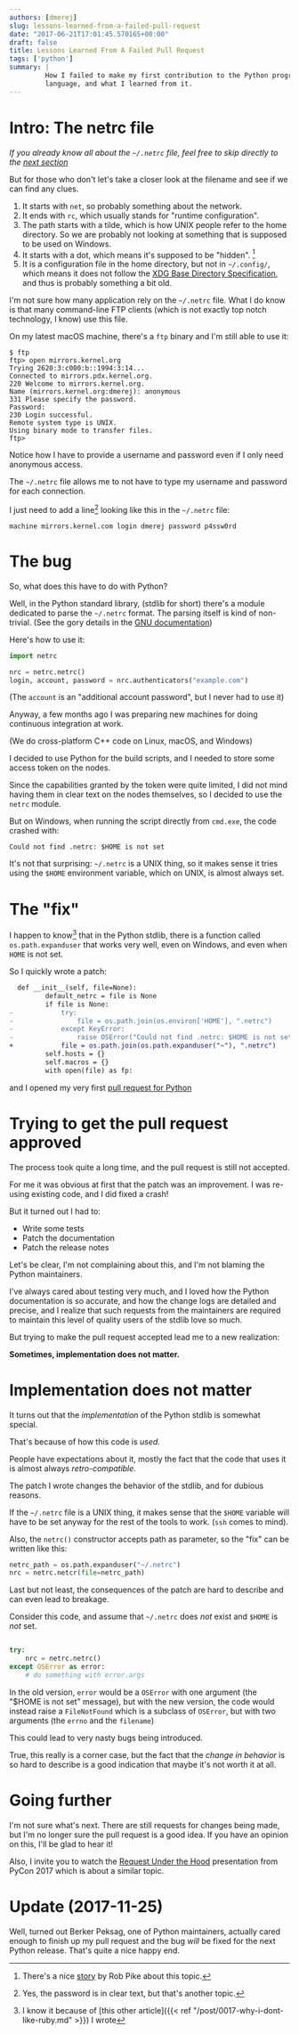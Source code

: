 ```yaml
---
authors: [dmerej]
slug: lessons-learned-from-a-failed-pull-request
date: "2017-06-21T17:01:45.570165+00:00"
draft: false
title: Lessons Learned From A Failed Pull Request
tags: ['python']
summary: |
         How I failed to make my first contribution to the Python programming
         language, and what I learned from it.
---
```


# Intro: The netrc file

_If you already know all about the `~/.netrc` file, feel free to skip directly
to the [next section](#the-bug)_


But for those who don't let's take a closer look at the filename and see if we
can find any clues.

1. It starts with `net`, so probably something about the network.
2. It ends with `rc`, which usually stands for "runtime configuration".
3. The path starts with a tilde, which is how UNIX people refer to the home
   directory. So we are probably not looking at something that is supposed to be
   used on Windows.
4. It starts with a dot, which means it's supposed to be "hidden". [^1]
5. It is a configuration file in the home directory, but not in
   `~/.config/`, which means it does not follow the [XDG Base Directory
   Specification](https://standards.freedesktop.org/basedir-spec/basedir-spec-latest.html),
   and thus is probably something a bit old.


I'm not sure how many application rely on the `~/.netrc` file. What I do know is
that many command-line FTP clients (which is not exactly top notch technology, I
know) use this file.

On my latest macOS machine, there's a `ftp` binary and I'm still able to use it:

```console
$ ftp
ftp> open mirrors.kernel.org
Trying 2620:3:c000:b::1994:3:14...
Connected to mirrors.pdx.kernel.org.
220 Welcome to mirrors.kernel.org.
Name (mirrors.kernel.org:dmerej): anonymous
331 Please specify the password.
Password:
230 Login successful.
Remote system type is UNIX.
Using binary mode to transfer files.
ftp>
```

Notice how I have to provide a username and password even if I only need
anonymous access.

The `~/.netrc` file allows me to not have to type my username and password for
each connection.

I just need to add a line[^2] looking like this in the `~/.netrc` file:

```text
machine mirrors.kernel.com login dmerej password p4ssw0rd
```



# The bug

So, what does this have to do with Python?

Well, in the Python standard library, (stdlib for short) there's a module
dedicated to parse the `~/.netrc` format. The parsing itself is kind of
non-trivial. (See the gory details in the [GNU documentation](
https://www.gnu.org/software/inetutils/manual/html_node/The-_002enetrc-file.html))

Here's how to use it:

```python
import netrc

nrc = netrc.netrc()
login, account, password = nrc.authenticators("example.com")
```

(The `account` is an "additional account password", but I never had to use it)

Anyway, a few months ago I was preparing new machines for doing continuous
integration at work.

(We do cross-platform C++ code on Linux, macOS, and Windows)

I decided to use Python for the build scripts, and I needed to store some access token on
the nodes.

Since the capabilities granted by the token were quite limited, I did not mind
having them in clear text on the nodes themselves, so I decided to use the
`netrc` module.

But on Windows, when running the script directly from `cmd.exe`, the
code crashed with:

```text
Could not find .netrc: $HOME is not set
```

It's not that surprising: `~/.netrc` is a UNIX thing, so it makes sense it
tries using the `$HOME` environment variable, which on UNIX, is almost always
set.

# The "fix"

I happen to know[^3] that in the Python stdlib, there is a function called
`os.path.expanduser` that works very well, even on Windows, and even when `HOME`
is not set.

So I quickly wrote a patch:

```diff
  def __init__(self, file=None):
         default_netrc = file is None
         if file is None:
-            try:
-                file = os.path.join(os.environ['HOME'], ".netrc")
-            except KeyError:
-                raise OSError("Could not find .netrc: $HOME is not set") from None
+            file = os.path.join(os.path.expanduser("~"), ".netrc")
         self.hosts = {}
         self.macros = {}
         with open(file) as fp:
```

and I opened my very first [pull request for Python](https://github.com/python/cpython/pull/123)

# Trying to get the pull request approved

The process took quite a long time, and the pull request is still not accepted.

For me it was obvious at first that the patch was an improvement. I was
re-using existing code, and I did fixed a crash!

But it turned out I had to:

* Write some tests
* Patch the documentation
* Patch the release notes

Let's be clear, I'm not complaining about this, and I'm not blaming the Python
maintainers.

I've always cared about testing very much, and I loved how the Python
documentation is so accurate, and how the change logs are detailed and precise,
and I realize that such requests from the maintainers are required to maintain
this level of quality users of the stdlib love so much.

But trying to make the pull request accepted lead me to a new realization:

**Sometimes, implementation does not matter.**

# Implementation does not matter

It turns out that the _implementation_ of the Python stdlib is somewhat
special.

That's because of how this code is _used_.

People have expectations about it, mostly the fact that the code
that uses it is almost always *retro-compatible*.

The patch I wrote changes the behavior of the stdlib, and for dubious reasons.

If the `~/.netrc` file is a UNIX thing, it makes sense that the `$HOME` variable
will have to be set anyway for the rest of the tools to work. (`ssh` comes to mind).

Also, the `netrc()` constructor accepts path as parameter, so the "fix" can be
written like this:

```python
netrc_path = os.path.expanduser("~/.netrc")
nrc = netrc.netcr(file=netrc_path)
```

Last but not least, the consequences of the patch are hard to describe and can
even lead to breakage.

Consider this code, and assume that `~/.netrc` does _not_ exist and `$HOME` is
_not_ set.

```python

try:
    nrc = netrc.netrc()
except OSError as error:
    # do something with error.args

```

In the old version, `error` would be a `OSError` with one argument (the "$HOME
is not set" message), but with the new version, the code would instead raise a
`FileNotFound` which is a subclass of `OSError`, but with two arguments (the
`errno` and the `filename`)

This could lead to very nasty bugs being introduced.

True, this really is a corner case, but the fact that the _change in
behavior_ is so hard to describe is a good indication that maybe it's not worth
it at all.

# Going further

I'm not sure what's next. There are still requests for changes being made, but I'm
no longer sure the pull request is a good idea. If you have an opinion on this,
I'll be glad to hear it!

Also, I invite you to watch the [Request Under the
Hood](https://www.youtube.com/watch?v=ptbCIvve6-k) presentation from PyCon 2017
which is about a similar topic.

# Update (2017-11-25)

Well, turned out Berker Peksag, one of Python maintainers, actually cared enough to finish up my pull request and the bug *will* be fixed for the next Python release. That's quite a nice happy end.


[^1]: There's a nice [story](https://plus.google.com/+RobPikeTheHuman/posts/R58WgWwN9jp) by Rob Pike about this topic.
[^2]: Yes, the password is in clear text, but that's another topic.
[^3]: I know it because of [this other article]({{< ref "/post/0017-why-i-dont-like-ruby.md" >}}) I wrote
